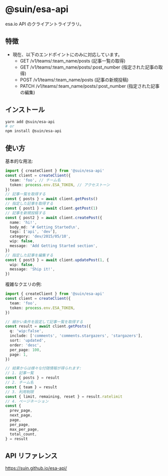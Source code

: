 # @suin/esa-api

esa.io API のクライアントライブラリ。

## 特徴

- 現在、以下のエンドポイントにのみに対応しています。
  - GET /v1/teams/:team_name/posts (記事一覧の取得)
  - GET /v1/teams/:team_name/posts/:post_number (指定された記事の取得)
  - POST /v1/teams/:team_name/posts (記事の新規投稿)
  - PATCH /v1/teams/:team_name/posts/:post_number (指定された記事の編集)

## インストール

```bash
yarn add @suin/esa-api
# or
npm install @suin/esa-api
```

## 使い方

基本的な用法:

```typescript
import { createClient } from '@suin/esa-api'
const client = createClient({
  team: 'foo', // チーム名
  token: process.env.ESA_TOKEN, // アクセストーン
})
// 記事一覧を取得する
const { posts } = await client.getPosts()
// 指定した記事を取得する
const { post1 } = await client.getPost(1)
// 記事を新規投稿する
const { post2 } = await client.createPost({
  name: 'hi!',
  body_md: '# Getting Started\n',
  tags: ['api', 'dev'],
  category: 'dev/2015/05/10',
  wip: false,
  message: 'Add Getting Started section',
})
// 指定した記事を編集する
const { post3 } = await client.updatePost(1, {
  wip: false,
  message: 'Ship it!',
})
```

複雑なクエリの例:

```typescript
import { createClient } from '@suin/esa-api'
const client = createClient({
  team: 'foo',
  token: process.env.ESA_TOKEN,
})

// 細かい条件を設定して記事一覧を取得する
const result = await client.getPosts({
  q: 'wip:false',
  include: ['comments', 'comments.stargazers', 'stargazers'],
  sort: 'updated',
  order: 'desc',
  per_page: 100,
  page: 1,
})

// 結果からは様々な付随情報が得られます:
// 1. 記事一覧
const { posts } = result
// 2. チーム名
const { team } = result
// 3. 利用制限
const { limit, remaining, reset } = result.ratelimit
// 4. ページネーション
const {
  prev_page,
  next_page,
  page,
  per_page,
  max_per_page,
  total_count,
} = result
```

## API リファレンス

https://suin.github.io/esa-api/
